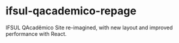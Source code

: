 # ifsul-qacademico-repage
 IFSUL QAcadêmico Site re-imagined, with new layout and improved performance with React.
